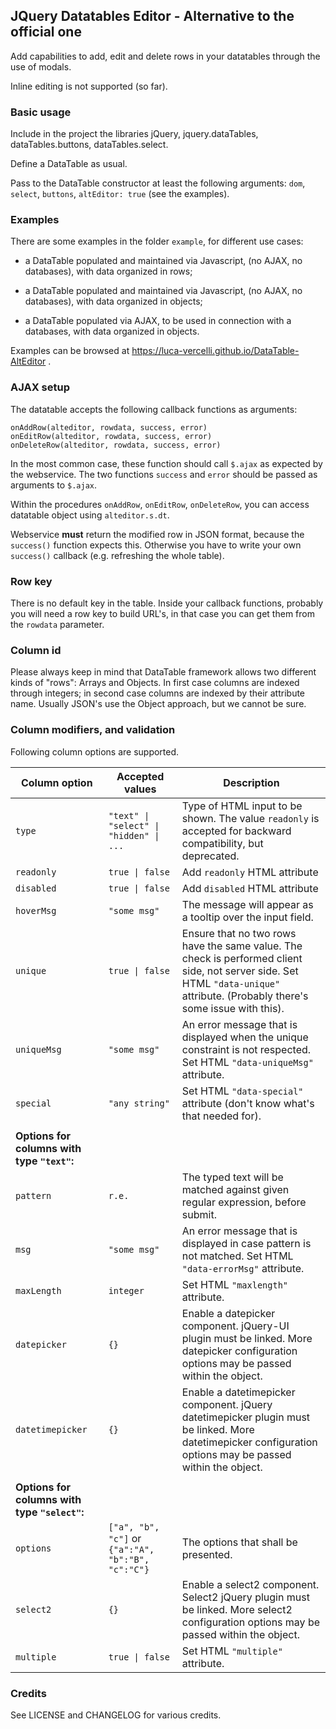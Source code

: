 ## JQuery Datatables Editor - Alternative to the official one

Add capabilities to add, edit and delete rows in your datatables through the use of modals.

Inline editing is not supported (so far).

### Basic usage

Include in the project the libraries jQuery, jquery.dataTables, dataTables.buttons, dataTables.select.

Define a DataTable as usual. 

Pass to the DataTable constructor at least the following arguments: `dom`, `select`, `buttons`, `altEditor: true` (see the examples).


### Examples

There are some examples in the folder `example`, for different use cases:

* a DataTable populated and maintained via Javascript, (no AJAX, no databases), with data organized in rows;

* a DataTable populated and maintained via Javascript, (no AJAX, no databases), with data organized in objects;

* a DataTable populated via AJAX, to be used in connection with a databases, with data organized in objects.

Examples can be browsed at https://luca-vercelli.github.io/DataTable-AltEditor .

### AJAX setup

The datatable accepts the following callback functions as arguments:

    onAddRow(alteditor, rowdata, success, error)
    onEditRow(alteditor, rowdata, success, error)
    onDeleteRow(alteditor, rowdata, success, error)

In the most common case, these function should call `$.ajax` as expected by the webservice.
The two functions `success` and `error` should be passed as arguments to `$.ajax`.

Within the procedures `onAddRow`, `onEditRow`, `onDeleteRow`, you can access datatable object using `alteditor.s.dt`.

Webservice **must** return the modified row in JSON format, because the `success()` function expects this.
Otherwise you have to write your own `success()` callback (e.g. refreshing the whole table). 

### Row key

There is no default key in the table.
Inside your callback functions, probably you will need a row key to build URL's, in that case you can get them from the `rowdata` parameter.

### Column id

Please always keep in mind that DataTable framework allows two different kinds of "rows": Arrays and Objects.
In first case columns are indexed through integers; in second case columns are indexed by their attribute name.
Usually JSON's use the Object approach, but we cannot be sure.

### Column modifiers, and validation

Following column options are supported.

| Column option          | Accepted values                         | Description                       |
|------------------------|-----------------------------------------|-----------------------------------|
|    `type`     | `"text" \| "select" \| "hidden" \| ...`   |   Type of HTML input to be shown. The value `readonly` is accepted for backward compatibility, but deprecated. |
|    `readonly` | `true \| false`   |   Add `readonly` HTML attribute |
|    `disabled` | `true \| false`   |   Add `disabled` HTML attribute |
|    `hoverMsg` | `"some msg"`      |   The message will appear as a tooltip over the input field.     |
|    `unique`   | `true \| false`   |   Ensure that no two rows have the same value. The check is performed client side, not server side. Set HTML `"data-unique"` attribute. (Probably there's some issue with this). |
|   `uniqueMsg` | `"some msg"`      |   An error message that is displayed when the unique constraint is not respected. Set HTML `"data-uniqueMsg"` attribute. |
|    `special`  | `"any string"`    |   Set HTML `"data-special"` attribute (don't know what's that needed for). |
| | |
| **Options for columns with type `"text"`:**                |                                   | |
|    `pattern` | `r.e.`             |   The typed text will be matched against given regular expression, before submit. |
|    `msg`     | `"some msg"`       |   An error message that is displayed in case pattern is not matched. Set HTML `"data-errorMsg"` attribute. |
|  `maxLength` | `integer`          |   Set HTML `"maxlength"` attribute. |
| `datepicker` | `{}`               |   Enable a datepicker component. jQuery-UI plugin must be linked. More datepicker configuration options may be passed within the object. |
| `datetimepicker` | `{}`               |   Enable a datetimepicker component. jQuery datetimepicker plugin must be linked. More datetimepicker configuration options may be passed within the object. |
| | |
| **Options for columns with type `"select"`:**                |                                   | |
|    `options` | `["a", "b", "c"]`  or `{"a":"A", "b":"B", "c":"C"}` |   The options that shall be presented. |
|    `select2` | `{}`               |   Enable a select2 component. Select2 jQuery plugin must be linked. More select2 configuration options may be passed within the object. |
|   `multiple` | `true \| false`    |   Set HTML `"multiple"` attribute. |



### Credits
See LICENSE and CHANGELOG for various credits.

